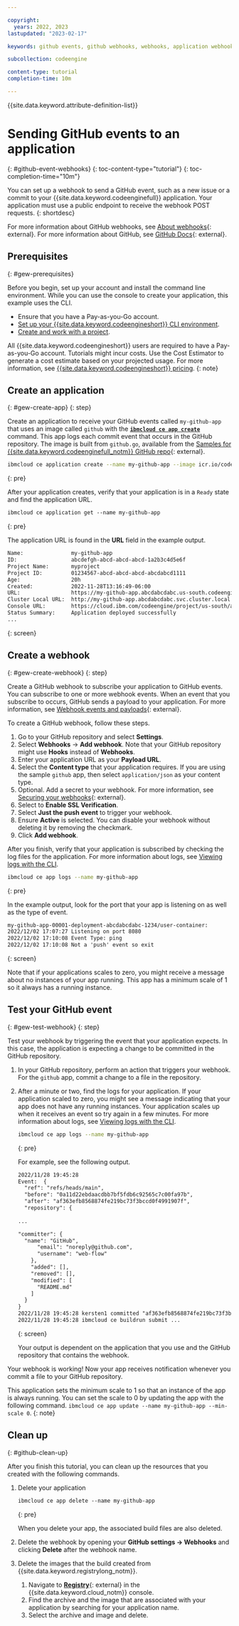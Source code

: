 ```yaml
---

copyright:
  years: 2022, 2023
lastupdated: "2023-02-17"

keywords: github events, github webhooks, webhooks, application webhook, event webhook, code engine

subcollection: codeengine

content-type: tutorial
completion-time: 10m 

---
```


{{site.data.keyword.attribute-definition-list}}

# Sending GitHub events to an application
{: #github-event-webhooks}
{: toc-content-type="tutorial"}
{: toc-completion-time="10m"}

You can set up a webhook to send a GitHub event, such as a new issue or a commit to your {{site.data.keyword.codeenginefull}} application. Your application must use a public endpoint to receive the webhook POST requests.
{: shortdesc}

For more information about GitHub webhooks, see [About webhooks](https://docs.github.com/en/developers/webhooks-and-events/webhooks/about-webhooks){: external}. For more information about GitHub, see [GitHub Docs](https://docs.github.com/){: external}.

## Prerequisites
{: #gew-prerequisites}

Before you begin, set up your account and install the command line environment. While you can use the console to create your application, this example uses the CLI.

- Ensure that you have a Pay-as-you-Go account.
- [Set up your {{site.data.keyword.codeengineshort}} CLI environment](/docs/codeengine?topic=codeengine-install-cli).
- [Create and work with a project](/docs/codeengine?topic=codeengine-manage-project).

All {{site.data.keyword.codeengineshort}} users are required to have a Pay-as-you-Go account. Tutorials might incur costs. Use the Cost Estimator to generate a cost estimate based on your projected usage. For more information, see [{{site.data.keyword.codeengineshort}} pricing](/docs/codeengine?topic=codeengine-pricing).
{: note}

## Create an application
{: #gew-create-app}
{: step}

Create an application to receive your GitHub events called `my-github-app` that uses an image called `github` with the [**`ibmcloud ce app create`**](/docs/codeengine?topic=codeengine-cli#cli-application-create) command. This app logs each commit event that occurs in the GitHub repository. The image is built from `github.go`, available from the [Samples for {{site.data.keyword.codeenginefull_notm}} GitHub repo](https://github.com/IBM/CodeEngine/tree/main/github){: external}. 


```sh
ibmcloud ce application create --name my-github-app --image icr.io/codeengine/github --min-scale 1
```
{: pre}


After your application creates, verify that your application is in a `Ready` state and find the application URL.

```txt
ibmcloud ce application get --name my-github-app
```
{: pre}

The application URL is found in the **URL** field in the example output.

```txt
Name:               my-github-app  
ID:                 abcdefgh-abcd-abcd-abcd-1a2b3c4d5e6f 
Project Name:       myproject  
Project ID:         01234567-abcd-abcd-abcd-abcdabcd1111  
Age:                20h  
Created:            2022-11-28T13:16:49-06:00  
URL:                https://my-github-app.abcdabcdabc.us-south.codeengine.appdomain.cloud  
Cluster Local URL:  http://my-github-app.abcdabcdabc.svc.cluster.local  
Console URL:        https://cloud.ibm.com/codeengine/project/us-south/abcdefgh-abcd-abcd-abcd-1a2b3c4d5e6f/application/my-github-app/configuration  
Status Summary:     Application deployed successfully
...

```
{: screen}

## Create a webhook
{: #gew-create-webhook}
{: step}

Create a GitHub webhook to subscribe your application to GitHub events. You can subscribe to one or more webhook events. When an event that you subscribe to occurs, GitHub sends a payload to your application. For more information, see [Webhook events and payloads](https://docs.github.com/en/developers/webhooks-and-events/webhooks/webhook-events-and-payloads){: external}.

To create a GitHub webhook, follow these steps.

1. Go to your GitHub repository and select **Settings**.
2. Select **Webhooks** -> **Add webhook**. Note that your GitHub repository might use **Hooks** instead of **Webhooks**.
3. Enter your application URL as your **Payload URL**.
4. Select the **Content type** that your application requires. If you are using the sample `github` app, then select `application/json` as your content type.  
5. Optional. Add a secret to your webhook. For more information, see [Securing your webhooks](https://docs.github.com/en/developers/webhooks-and-events/webhooks/securing-your-webhooks){: external}.
6. Select to **Enable SSL Verification**.
7. Select **Just the push event** to trigger your webhook.
8. Ensure **Active** is selected. You can disable your webhook without deleting it by removing the checkmark.
9. Click **Add webhook**.

After you finish, verify that your application is subscribed by checking the log files for the application. For more information about logs, see [Viewing logs with the CLI](/docs/codeengine?topic=codeengine-view-logs#view-logs-cli).

```sh
ibmcloud ce app logs --name my-github-app
```
{: pre}

In the example output, look for the port that your app is listening on as well as the type of event.

```txt
my-github-app-00001-deployment-abcdabcdabc-1234/user-container:    
2022/12/02 17:07:27 Listening on port 8080  
2022/12/02 17:10:08 Event Type: ping  
2022/12/02 17:10:08 Not a 'push' event so exit
```
{: screen}

Note that if your applications scales to zero, you might receive a message about no instances of your app running. This app has a minimum scale of 1 so it always has a running instance.

## Test your GitHub event
{: #gew-test-webhook}
{: step}

Test your webhook by triggering the event that your application expects. In this case, the application is expecting a change to be committed in the GitHub repository.

1. In your GitHub repository, perform an action that triggers your webhook. For the `github` app, commit a change to a file in the repository.
2. After a minute or two, find the logs for your application. If your application scaled to zero, you might see a message indicating that your app does not have any running instances. Your application scales up when it receives an event so try again in a few minutes. For more information about logs, see [Viewing logs with the CLI](/docs/codeengine?topic=codeengine-view-logs#view-logs-cli).

    ```sh
    ibmcloud ce app logs --name my-github-app
    ```
    {: pre}

    For example, see the following output. 

    ```txt
    2022/11/28 19:45:28   
    Event:  {  
      "ref": "refs/heads/main",  
      "before": "0a11d22ebdaacdbb7bf5fdb6c92565c7c00fa97b",  
      "after": "af363efb8568874fe219bc73f3bccd0f4991907f",  
      "repository": {  
      
    ...
    
    "committer": {  
      "name": "GitHub",  
          "email": "noreply@github.com",  
          "username": "web-flow"  
        },  
        "added": [],  
        "removed": [],  
        "modified": [  
          "README.md"  
        ]  
      }  
    }  
    2022/11/28 19:45:28 kersten1 committed "af363efb8568874fe219bc73f3bccd0f4991907f" to "refs/heads/main" branch  
    2022/11/28 19:45:28 ibmcloud ce buildrun submit ...  

    ```
    {: screen}
    
    Your output is dependent on the application that you use and the GitHub repository that contains the webhook.

Your webhook is working! Now your app receives notification whenever you commit a file to your GitHub repository.

This application sets the minimum scale to 1 so that an instance of the app is always running. You can set the scale to 0 by updating the app with the following command. `ibmcloud ce app update --name my-github-app --min-scale 0`.
{: note}

## Clean up
{: #github-clean-up}

After you finish this tutorial, you can clean up the resources that you created with the following commands.

1. Delete your application

    ```txt
    ibmcloud ce app delete --name my-github-app
    ```
    {: pre}

    When you delete your app, the associated build files are also deleted.

2. Delete the webhook by opening your **GitHub settings -> Webhooks** and clicking **Delete** after the webhook name.
3. Delete the images that the build created from {{site.data.keyword.registrylong_notm}}. 

    1. Navigate to [**Registry**](https://cloud.ibm.com/registry/start){: external} in the {{site.data.keyword.cloud_notm}} console.
    2. Find the archive and the image that are associated with your application by searching for your application name.
    3. Select the archive and image and delete.


